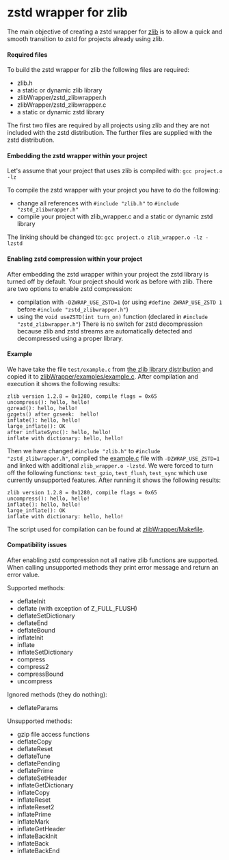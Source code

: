 zstd wrapper for zlib
================================

The main objective of creating a zstd wrapper for [zlib](http://zlib.net/) is to allow a quick and smooth transition to zstd for projects already using zlib.

#### Required files

To build the zstd wrapper for zlib the following files are required:
- zlib.h
- a static or dynamic zlib library
- zlibWrapper/zstd_zlibwrapper.h
- zlibWrapper/zstd_zlibwrapper.c
- a static or dynamic zstd library

The first two files are required by all projects using zlib and they are not included with the zstd distribution.
The further files are supplied with the zstd distribution.


#### Embedding the zstd wrapper within your project

Let's assume that your project that uses zlib is compiled with:
```gcc project.o -lz```

To compile the zstd wrapper with your project you have to do the following:
- change all references with ```#include "zlib.h"``` to ```#include "zstd_zlibwrapper.h"```
- compile your project with zlib_wrapper.c and a static or dynamic zstd library

The linking should be changed to:
```gcc project.o zlib_wrapper.o -lz -lzstd```


#### Enabling zstd compression within your project

After embedding the zstd wrapper within your project the zstd library is turned off by default.
Your project should work as before with zlib. There are two options to enable zstd compression:
- compilation with ```-DZWRAP_USE_ZSTD=1``` (or using ```#define ZWRAP_USE_ZSTD 1``` before ```#include "zstd_zlibwrapper.h"```)
- using the ```void useZSTD(int turn_on)``` function (declared in ```#include "zstd_zlibwrapper.h"```)
There is no switch for zstd decompression because zlib and zstd streams are automatically detected and decompressed using a proper library.


#### Example
We have take the file ```test/example.c``` from [the zlib library distribution](http://zlib.net/) and copied it to [zlibWrapper/examples/example.c](examples/example.c).
After compilation and execution it shows the following results: 
```
zlib version 1.2.8 = 0x1280, compile flags = 0x65
uncompress(): hello, hello!
gzread(): hello, hello!
gzgets() after gzseek:  hello!
inflate(): hello, hello!
large_inflate(): OK
after inflateSync(): hello, hello!
inflate with dictionary: hello, hello!
```
Then we have changed ```#include "zlib.h"``` to ```#include "zstd_zlibwrapper.h"```, compiled the [example.c](examples/example.c) file
with ```-DZWRAP_USE_ZSTD=1``` and linked with additional ```zlib_wrapper.o -lzstd```.
We were forced to turn off the following functions: ```test_gzio```, ```test_flush```, ```test_sync``` which use currently unsupported features.
After running it shows the following results:
```
zlib version 1.2.8 = 0x1280, compile flags = 0x65
uncompress(): hello, hello!
inflate(): hello, hello!
large_inflate(): OK
inflate with dictionary: hello, hello!
```
The script used for compilation can be found at [zlibWrapper/Makefile](Makefile).


#### Compatibility issues
After enabling zstd compression not all native zlib functions are supported. When calling unsupported methods they print error message and return an error value.

Supported methods:
- deflateInit
- deflate (with exception of Z_FULL_FLUSH)
- deflateSetDictionary
- deflateEnd
- deflateBound
- inflateInit
- inflate
- inflateSetDictionary
- compress
- compress2
- compressBound
- uncompress

Ignored methods (they do nothing):
- deflateParams

Unsupported methods:
- gzip file access functions
- deflateCopy
- deflateReset
- deflateTune
- deflatePending
- deflatePrime
- deflateSetHeader
- inflateGetDictionary
- inflateCopy
- inflateReset
- inflateReset2
- inflatePrime
- inflateMark
- inflateGetHeader
- inflateBackInit
- inflateBack
- inflateBackEnd
